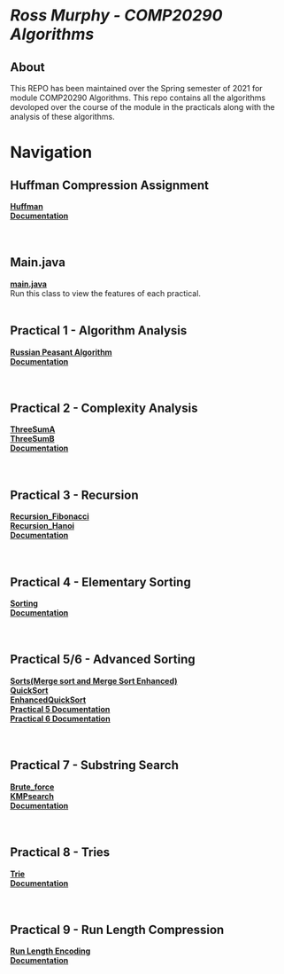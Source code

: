 # ***Ross Murphy - COMP20290 Algorithms***

## About

This REPO has been maintained over the Spring semester of 2021 for module COMP20290 Algorithms. This repo contains all the algorithms devoloped over the course of the module in the practicals along with the analysis of these algorithms.

# Navigation

## **Huffman Compression Assignment**<br />
**[Huffman](wk2-algorithm-analysis/Assignment1_Huffman/Huffman.java)**<br />
**[Documentation](wk2-algorithm-analysis/Assignment1_Huffman/Assignment.pdf)**<br />
<br /><br />

## **Main.java**<br />
**[main.java](wk2-algorithm-analysis/main.java)**<br />
Run this class to view the features of each practical.
<br /><br />

## **Practical 1 - Algorithm Analysis**<br />
**[Russian Peasant Algorithm](wk2-algorithm-analysis/P1/Russian_Algorithm.java)**<br />
**[Documentation](wk2-algorithm-analysis/P1/Practical_1.pdf)**<br />
<br /><br />

## **Practical 2 - Complexity Analysis**<br />
**[ThreeSumA](wk2-algorithm-analysis/P2/ThreeSumA.java)**<br />
**[ThreeSumB](wk2-algorithm-analysis/P2/ThreeSumB.java)**<br />
**[Documentation](wk2-algorithm-analysis/P2/Practical_2.pdf)**<br />
<br /><br />

## **Practical 3 - Recursion**<br />
**[Recursion_Fibonacci](wk2-algorithm-analysis/P3/Recursion_Fibonacci.java)**<br />
**[Recursion_Hanoi](wk2-algorithm-analysis/P3/RecursionHanoi.java)**<br />
**[Documentation](wk2-algorithm-analysis/P3/Practical_3.pdf)**<br />
<br /><br />

## **Practical 4 - Elementary Sorting**<br />
**[Sorting](wk2-algorithm-analysis/P4/Sorts_starter_code.java)**<br />
**[Documentation](wk2-algorithm-analysis/P4/Practical_4.pdf)**<br />
<br /><br />

## **Practical 5/6 - Advanced Sorting**<br />
**[Sorts(Merge sort and Merge Sort Enhanced)](wk2-algorithm-analysis/P5_P6/Sorts.java)**<br />
**[QuickSort](wk2-algorithm-analysis/P5_P6/QuickSort.java)**<br />
**[EnhancedQuickSort](wk2-algorithm-analysis/P5_P6/EnhancedQuickSort.java)**<br />
**[Practical 5 Documentation](wk2-algorithm-analysis/P5_P6/Practical_5.pdf)**<br />
**[Practical 6 Documentation](wk2-algorithm-analysis/P5_P6/Practical_6.pdf)**<br />
<br /><br />

## **Practical 7 - Substring Search**<br />
**[Brute_force](wk2-algorithm-analysis/P7/Brute_force.java)**<br />
**[KMPsearch](wk2-algorithm-analysis/P7/KMPsearch.java)**<br />
**[Documentation](wk2-algorithm-analysis/P7/Practical_7.pdf)**<br />
<br /><br />

## **Practical 8 - Tries**<br />
**[Trie](wk2-algorithm-analysis/P8/Trie.java)**<br />
**[Documentation](wk2-algorithm-analysis/P8/Practical_8.pdf)**<br />
<br /><br />

## **Practical 9 - Run Length Compression**<br />
**[Run Length Encoding](wk2-algorithm-analysis/P9/Run_length_encoding.java)**<br />
**[Documentation](wk2-algorithm-analysis/P9/Practical_9.pdf)**<br />
<br /><br />



